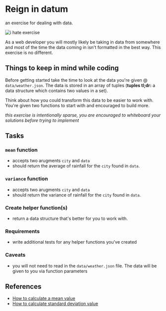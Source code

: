 # Reign in datum
an exercise for dealing with data.

![i hate exercise](https://media.giphy.com/media/5qaaGRYtLv5JK/giphy.gif)

As a web developer you will mostly likely be taking in data from somewhere and most of the time the data
coming in isn't formatted in the best way. This exercise is no different.

## Things to keep in mind while coding
Before getting started take the time to look at the data you're given @ `data/weather.json`. The data is stored
in an array of tuples (**tuples tl;dr:** a data structure which contains two values in a set).

Think about how you could transform this data to be easier to work with. You're given two functions to start
with and encouraged to build more.

*this exercise is intentionally sparse, you are encouraged to whiteboard your solutions before trying to implement*

## Tasks

### `mean` function
- accepts two arugments `city` and `data`
- should return the average of rainfall for the `city` found in `data`.

### `variance` function
- accepts two arugments `city` and `data`
- should return the variance of rainfall for the `city` found in `data`.

### Create helper function(s)
- return a data structure that's better for you to work with.

### Requirements
- write additional tests for any helper functions you've created

### Caveats
- you will not need to read in the `data/weather.json` file. The data will be given to you via function parameters

## References
- [How to calculate a mean value](http://www.mathsisfun.com/mean.html)
- [How to calculate standard deviation value](http://www.mathsisfun.com/data/standard-deviation.html)
